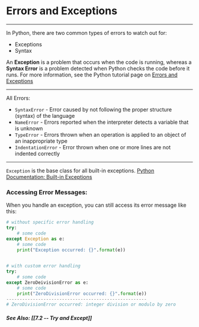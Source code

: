 # Errors and Exceptions
---
In Python, there are two common types of errors to watch out for:
+ Exceptions
+ Syntax

An **Exception** is a problem that occurs when the code is running, whereas a **Syntax Error** is a problem detected when Python checks the code before it runs. For more information, see the Python tutorial page on [Errors and Exceptions](https://docs.python.org/3/tutorial/errors.html)

---
All Errors:
+ `SyntaxError` - Error caused by not following the proper structure (syntax) of the language
+ `NameError` - Errors reported when the interpreter detects a variable that is unknown
+ `TypeError` - Errors thrown when an operation is applied to an object of an inappropriate type
+ `IndentationError` - Error thrown when one or more lines are not indented correctly


---
`Exception` is the base class for all built-in exceptions.
[Python Documentation: Built-in Exceptions](https://docs.python.org/3/library/exceptions.html#bltin-exceptions)

### Accessing Error Messages:
When you handle an exception, you can still access its error message like this:
```py
# without specific error handling
try:
	# some code
except Exception as e:
	# some code
	print("Exception occurred: {}".format(e))
	

# with custom error handling
try:
	# some code
except ZeroDeivisionError as e:
	# some code
	print("ZeroDivisionError occurred: {}".format(e))
-----------------------------------------------------
# ZeroDivisionError occurred: integer division or modulo by zero
```

##### See Also: [[7.2 -- Try and Except]]